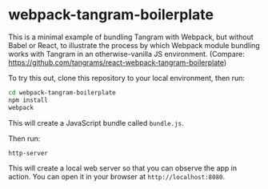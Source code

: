 # webpack-tangram-boilerplate

This is a minimal example of bundling Tangram with Webpack, but without Babel or React, to illustrate the process by which Webpack module bundling works with Tangram in an otherwise-vanilla JS environment. (Compare: https://github.com/tangrams/react-webpack-tangram-boilerplate)

To try this out, clone this repository to your local environment, then run:

```sh
cd webpack-tangram-boilerplate
npm install
webpack
```

This will create a JavaScript bundle called `bundle.js`.

Then run:

```sh
http-server
```

This will create a local web server so that you can observe the app in action. You can open it in your browser at `http://localhost:8080`.
